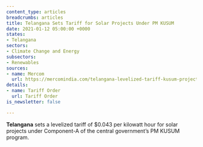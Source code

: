 ```yaml
---
content_type: articles
breadcrumbs: articles
title: Telangana Sets Tariff for Solar Projects Under PM KUSUM
date: 2021-01-12 05:00:00 +0000
states:
- Telangana
sectors:
- Climate Change and Energy
subsectors:
- Renewables
sources:
- name: Mercom
  url: https://mercomindia.com/telangana-levelized-tariff-kusum-projects/
details:
- name: Tariff Order
  url: Tariff Order
is_newsletter: false

---
```

**Telangana** sets a levelized tariff of $0.043 per kilowatt hour for solar projects under Component-A of the central government’s PM KUSUM program.
